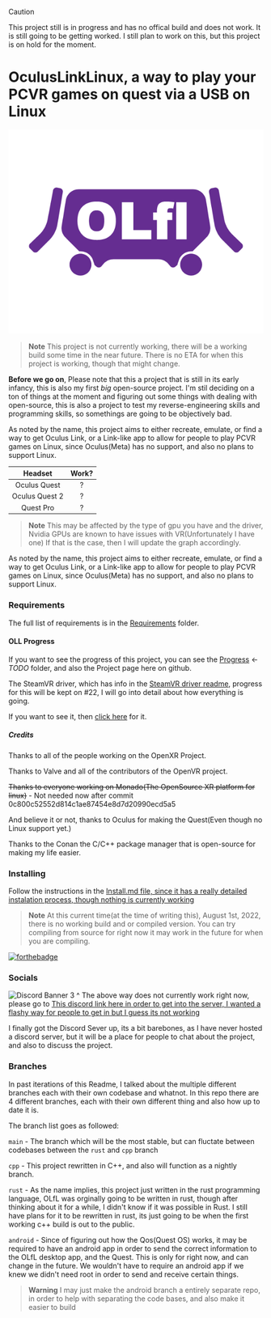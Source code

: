 > [!CAUTION]
> This project still is in progress and has no offical build and does not work. It is still going to be getting worked. I still plan to work on this, but this project is on hold for the moment.
# OculusLinkLinux, a way to play your PCVR games on quest via a USB on Linux
![test](.github/IMAGES/OLfl-logo-5.png)
> **Note**
> This project is not currently working, there will be a working build some time in the near future.
> There is no ETA for when this project is working, though that might change.

**Before we go on**,
Please note that this a project that is still in its early infancy, this is also my first *big* open-source project. I'm stil deciding on a ton of things at the moment and figuring out some things with dealing with open-source,
this is also a project to test my reverse-engineering skills and programming skills, so somethings are going to be objectively bad.


As noted by the name, this project aims to either recreate, emulate, or find a way to get Oculus Link, or a Link-like app to allow for people to play
PCVR games on Linux, since Oculus(Meta) has no support, and also no plans to support Linux.

|    Headset     |  Work?|
| :------------: | :---: |
|  Oculus Quest  |   ?   |
| Oculus Quest 2 |   ?   |
| Quest Pro      |   ?   |  

> **Note**
> This may be affected by the type of gpu you have and the driver, Nvidia GPUs are known to have issues with VR(Unfortunately I have one)
> If that is the case, then I will update the graph accordingly.


As noted by the name, this project aims to either recreate, emulate, or find a way to get Oculus Link, or a Link-like app to allow for people to play
PCVR games on Linux, since Oculus(Meta) has no support, and also no plans to support Linux.

### Requirements

The full list of requirements is in the [Requirements](Requirements.md) folder.

#### OLL Progress

If you want to see the progress of this project, you can see the [Progress](./Progress.md) <-*TODO* folder, and also the Project page here on github.

The SteamVR driver, which has info in the [SteamVR driver readme](./src/driver/README.md), progress for this will be kept on #22, I will go into detail about how everything
is going.

If you want to see it, then [click here](https://github.com/MilkJug1/OculusLinkLinux/projects/3) for it.

##### Credits

Thanks to all of the people working on the OpenXR Project.

Thanks to Valve and all of the contributors of the OpenVR project.

~~Thanks to everyone working on Monado(The OpenSource XR platform for linux)~~ - Not needed now after commit 0c800c52552d814c1ae87454e8d7d20990ecd5a5

And believe it or not, thanks to Oculus for making the Quest(Even though no Linux support yet.)

Thanks to the Conan the C/C++ package manager that is open-source for making my life easier.

### Installing

Follow the instructions in the [Install.md file, since it has a really detailed instalation process, though nothing is currently working](./Install.md)

> **Note**
> At this current time(at the time of writing this), August 1st, 2022, there is no working build and or compiled version. You can try compiling from source for right now
> it may work in the future for when you are compiling.

[![forthebadge](https://forthebadge.com/images/badges/made-with-c-plus-plus.svg)](https://forthebadge.com)

### Socials

![Discord Banner 3](https://discordapp.com/api/guilds/936065347218448415/widget.png?style=banner3)
^ The above way does not currently work right now, please go to [This discord link here in order to get into the server, I wanted a flashy way for people to get in but I guess its not working](https://discord.gg/hxH9Xftznc)

I finally got the Discord Sever up, its a bit barebones, as I have never hosted a discord server, but it will be a place for people to chat about the project, and also to discuss the project.

### Branches

In past iterations of this Readme, I talked about the multiple different branches each with their own codebase and whatnot.
In this repo there are 4 different branches, each with their own different thing and also how up to date it is.

The branch list goes as followed:

`main` - The branch which will be the most stable, but can fluctate between codebases between the `rust` and `cpp` branch

`cpp` - This project rewritten in C++, and also will function as a nightly branch.

`rust` - As the name implies, this project just written in the rust programming language, OLfL was orginally going to be written in rust, though after thinking about it for a while,
I didn't know if it was possible in Rust. I still have plans for it to be rewritten in rust, its just going to be when the first working c++ build is out to the public.

`android` - Since of figuring out how the Qos(Quest OS) works, it may be required to have an android app in order to send the correct information to the OLfL desktop app, and the Quest.
This is only for right now, and can change in the future. We wouldn't have to require an android app if we knew we didn't need root in order to send and receive certain things.

> **Warning**
> I may just make the android branch a entirely separate repo, in order to help with separating the code bases, and also make it easier to build
